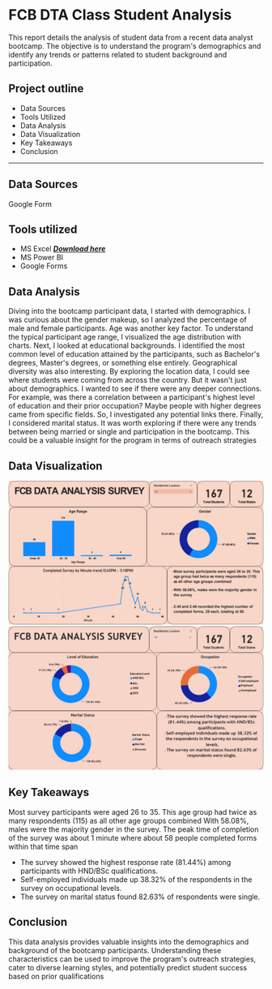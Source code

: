 # FCB DTA Class Student Analysis
This report details the analysis of student data from a recent data analyst bootcamp. The objective is to understand the program's demographics and identify any trends or patterns related to student background and participation.
## Project outline
- Data Sources
- Tools Utilized
- Data Analysis
- Data Visualization
- Key Takeaways
- Conclusion
---

## Data Sources
Google Form 

## Tools utilized
- MS Excel ***[Download here](https://www.microsoft.com)***
- MS Power BI
- Google Forms

## Data Analysis

Diving into the bootcamp participant data, I started with demographics.  I was curious about the gender makeup, so I analyzed the percentage of male and female participants. Age was another key factor.  To understand the typical participant age range, I visualized the age distribution with charts. Next, I looked at educational backgrounds. I identified the most common level of education attained by the participants, such as Bachelor's degrees, Master's degrees, or something else entirely. Geographical diversity was also interesting. By exploring the location data, I could see where students were coming from across the country. But it wasn't just about demographics.  I wanted to see if there were any deeper connections. For example, was there a correlation between a participant's highest level of education and their prior occupation? Maybe people with higher degrees came from specific fields. So, I investigated any potential links there. Finally, I considered marital status.  It was worth exploring if there were any trends between being married or single and participation in the bootcamp. This could be a valuable insight for the program in terms of outreach strategies

## Data Visualization
![](fcb.png)
![](fcb2.png)


## Key Takeaways
Most survey participants were aged 26 to 35. This 	age group had twice as many respondents (115) 	as all other age groups combined
With 58.08%, males were the majority gender in 	the survey. The peak time of completion of the survey was about 1 minute where about 58 people completed forms within that time span


- The survey showed the highest response rate (81.44%) among participants with HND/BSc qualifications.
- Self-employed individuals made up 38.32% of the respondents in the survey on occupational levels.
- The survey on marital status found 82.63% of 	respondents were single.



## Conclusion

This data analysis provides valuable insights into the demographics and background of the bootcamp participants. Understanding these characteristics can be used to improve the program's outreach strategies, cater to diverse learning styles, and potentially predict student success based on prior qualifications





